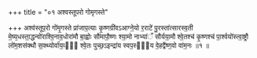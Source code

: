 +++
title = "०१ अश्वस्तूपरो गोमृगस्ते"

+++
अश्व॑स्तूप॒रो गो॑मृ॒गस्ते प्रा॑जाप॒त्याः कृ॒ष्णग्री॑वऽआग्ने॒यो र॒राटे॑ पु॒रस्ता॑त्सारस्व॒ती मे॒ष्य᳕धस्ता॒द्धन्वो॑राश्वि॒नाव॒धोरा॑मौ बा॒ह्वोः सौ॑मापौ॒ष्णः श्या॒मो नाभ्या॑ँ सौर्यया॒मौ श्वे॒तश्च॑ कृ॒ष्णश्च॑ पा॒र्श्वयो॑स्त्वा॒ष्ट्रौ लो॑म॒शस॑क्थौ स॒क्थ्योर्वा॑य॒व्यः᳖ श्वे॒तः पुच्छ॒ऽइन्द्रा॑य स्वप॒स्या᳖य वे॒हद्वै॑ष्ण॒वो वा॑म॒नः ॥१ ॥